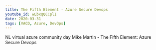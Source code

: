 ```yaml
---
title: The Fifth Element - Azure Secure Devops
youtube_id: wLbxqQCCplI
date: 2020-03-31
tags: [VACD, Azure, DevOps]
---
```


NL
virtual azure community day
Mike Martin - The Fifth Element: Azure Secure Devops